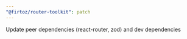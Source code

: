 ```yaml
---
"@firtoz/router-toolkit": patch
---
```


Update peer dependencies (react-router, zod) and dev dependencies
